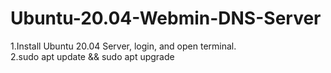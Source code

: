 # Ubuntu-20.04-Webmin-DNS-Server
1.Install Ubuntu 20.04 Server, login, and open terminal.  
2.sudo apt update && sudo apt upgrade
